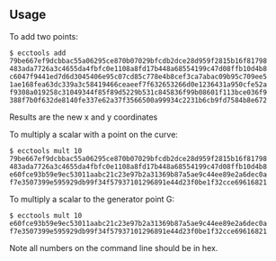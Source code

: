 ## Usage

To add two points:

    $ ecctools add 79be667ef9dcbbac55a06295ce870b07029bfcdb2dce28d959f2815b16f81798 483ada7726a3c4655da4fbfc0e1108a8fd17b448a68554199c47d08ffb10d4b8 c6047f9441ed7d6d3045406e95c07cd85c778e4b8cef3ca7abac09b95c709ee5 1ae168fea63dc339a3c58419466ceaeef7f632653266d0e1236431a950cfe52a
    f9308a019258c31049344f85f89d5229b531c845836f99b08601f113bce036f9 388f7b0f632de8140fe337e62a37f3566500a99934c2231b6cb9fd7584b8e672

Results are the new x and y coordinates

To multiply a scalar with a point on the curve:

    $ ecctools mult 10 79be667ef9dcbbac55a06295ce870b07029bfcdb2dce28d959f2815b16f81798 483ada7726a3c4655da4fbfc0e1108a8fd17b448a68554199c47d08ffb10d4b8
    e60fce93b59e9ec53011aabc21c23e97b2a31369b87a5ae9c44ee89e2a6dec0a f7e3507399e595929db99f34f57937101296891e44d23f0be1f32cce69616821

To multiply a scalar to the generator point G:

    $ ecctools mult 10
    e60fce93b59e9ec53011aabc21c23e97b2a31369b87a5ae9c44ee89e2a6dec0a f7e3507399e595929db99f34f57937101296891e44d23f0be1f32cce69616821


Note all numbers on the command line should be in hex.